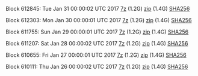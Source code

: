 Block 612845: Tue Jan 31 00:00:02 UTC 2017 [7z](https://transfer.sh/13NuyX/bootstrap.dat.20170131.7z) (1.2G) [zip](https://transfer.sh/nY5kv/bootstrap.dat.20170131.zip) (1.4G) [SHA256](https://transfer.sh/3kmpA/sha256.txt)

Block 612303: Mon Jan 30 00:00:01 UTC 2017 [7z](https://transfer.sh/Nw6NF/bootstrap.dat.20170130.7z) (1.2G) [zip](https://transfer.sh/Mawu0/bootstrap.dat.20170130.zip) (1.4G) [SHA256](https://transfer.sh/PT2DR/sha256.txt)

Block 611755: Sun Jan 29 00:00:01 UTC 2017 [7z](https://transfer.sh/kkdZl/bootstrap.dat.20170129.7z) (1.2G) [zip](https://transfer.sh/7RF8L/bootstrap.dat.20170129.zip) (1.4G) [SHA256](https://transfer.sh/12Xe0P/sha256.txt)

Block 611207: Sat Jan 28 00:00:02 UTC 2017 [7z](https://transfer.sh/GW8Xh/bootstrap.dat.20170128.7z) (1.2G) [zip](https://transfer.sh/5nNrh/bootstrap.dat.20170128.zip) (1.4G) [SHA256](https://transfer.sh/RGtoW/sha256.txt)

Block 610655: Fri Jan 27 00:00:01 UTC 2017 [7z](https://transfer.sh/WkvVa/bootstrap.dat.20170127.7z) (1.2G) [zip](https://transfer.sh/gfwFv/bootstrap.dat.20170127.zip) (1.4G) [SHA256](https://transfer.sh/qJUVU/sha256.txt)

Block 610111: Thu Jan 26 00:00:02 UTC 2017 [7z](https://transfer.sh/5AntR/bootstrap.dat.20170126.7z) (1.2G) [zip](https://transfer.sh/RVj6/bootstrap.dat.20170126.zip) (1.4G) [SHA256](https://transfer.sh/d4w1g/sha256.txt)

